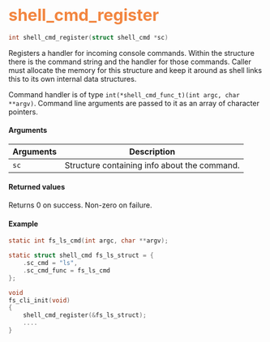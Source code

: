 ## <font color="#F2853F" style="font-size:24pt"> shell_cmd_register </font>

```c
int shell_cmd_register(struct shell_cmd *sc)
```

Registers a handler for incoming console commands. Within the structure there is the command string 
and the handler for those commands. Caller must allocate the memory for this structure and keep it around 
as shell links this to its own internal data structures.

Command handler is of type `int(*shell_cmd_func_t)(int argc, char **argv)`. Command line arguments 
are passed to it as an array of character pointers.

#### Arguments

| Arguments | Description |
|-----------|-------------|
| `sc` | Structure containing info about the command.  |

#### Returned values

Returns 0 on success.
Non-zero on failure.

#### Example

```c
static int fs_ls_cmd(int argc, char **argv);

static struct shell_cmd fs_ls_struct = {
    .sc_cmd = "ls",
    .sc_cmd_func = fs_ls_cmd
};

void
fs_cli_init(void)
{
    shell_cmd_register(&fs_ls_struct);
    ....
}
```
